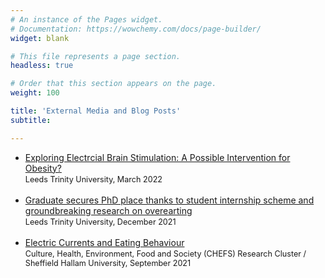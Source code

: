 ```yaml
---
# An instance of the Pages widget.
# Documentation: https://wowchemy.com/docs/page-builder/
widget: blank

# This file represents a page section.
headless: true

# Order that this section appears on the page.
weight: 100

title: 'External Media and Blog Posts'
subtitle:

---
```

- [Exploring Electrcial Brain Stimulation: A Possible Intervention for Obesity?](https://www.leedstrinity.ac.uk/blog/blog-posts/exploring-electrical-brain-stimulation-a-possible-intervention-for-obesity.php)</br><span style="font-size:0.9em;">Leeds Trinity University, March 2022</span>
</br></br>
- [Graduate secures PhD place thanks to student internship scheme and groundbreaking research on overearting](https://www.leedstrinity.ac.uk/news/archive/2021/graduate-secures-phd-place-thanks-to-student-internship-scheme-and-groundbreaking-research-on-overeating.php)</br><span style="font-size:0.9em;">Leeds Trinity University, December 2021</span>
</br></br>
- [Electric Currents and Eating Behaviour](https://blogs.shu.ac.uk/chefscluster/2021/09/30/electric-currents-and-eating-behaviour/)</br><span style="font-size:0.9em;">Culture, Health, Environment, Food and Society (CHEFS) Research Cluster / Sheffield Hallam University, September 2021</span>